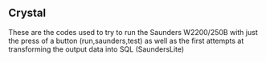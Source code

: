 ## Crystal
These are the codes used to try to run the Saunders W2200/250B with just the press of a button (run,saunders,test) as well as the first attempts at transforming the output data into SQL  (SaundersLite)
